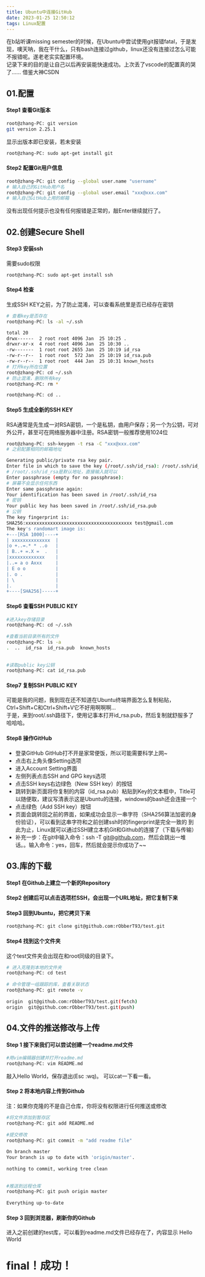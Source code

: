 ```yaml
---
title: Ubuntu中连接GitHub
date: 2023-01-25 12:50:12
tags: Linux配置
---
```

在b站听课missing semester的时候，在Ubuntu中尝试使用git报错fatal，于是发现，噢天呐，我在干什么，只有bash连接过github，linux还没有连接过怎么可能不报错呢。遂老老实实配置环境。  
记录下来的目的是让自己以后再安装能快速成功。上次丢了vscode的配置真的哭了......
借鉴大神CSDN
<!-- more -->
## 01.配置
#### Step1 查看Git版本
```bash
root@zhang-PC: git version
git version 2.25.1
```
显示出版本即已安装，若未安装
```bash
root@zhang-PC: sudo apt-get install git
```
#### Step2 配置Git用户信息
```bash
root@zhang-PC: git config --global user.name "username"
# 输入自己的GitHub用户名
root@zhang-PC: git config --global user.email "xxx@xxx.com"
# 输入自己GitHub上用的邮箱
```
没有出现任何提示也没有任何报错是正常的，敲Enter继续就行了。
## 02.创建Secure Shell
#### Step3 安装ssh
需要sudo权限
```bash
root@zhang-PC: sudo apt-get install ssh
```
#### Step4 检查
生成SSH KEY之前，为了防止混淆，可以查看系统里是否已经存在密钥
```bash
# 查看key是否存在
root@zhang-PC: ls -al ~/.ssh

total 20
drwx------  2 root root 4096 Jan  25 10:25 .
drwxr-xr-x  4 root root 4096 Jan  25 10:30 ..
-rw-------  1 root root 2655 Jan  25 10:19 id_rsa
-rw-r--r--  1 root root  572 Jan  25 10:19 id_rsa.pub
-rw-r--r--  1 root root  444 Jan  25 10:31 known_hosts
# 打开key所在位置
root@zhang-PC: cd ~/.ssh
# 防止混淆，删除所有key
root@zhang-PC: rm *

root@zhang-PC: cd ..
```
#### Step5 生成全新的SSH KEY
RSA通常是先生成一对RSA密钥，一个是私钥，由用户保存；另一个为公钥，可对外公开，甚至可在网络服务器中注册。RSA密钥一般推荐使用1024位
```bash
root@zhang-PC: ssh-keygen -t rsa -C "xxx@xxx.com"
# 之前配置相同的邮箱地址

Generating public/private rsa key pair.
Enter file in which to save the key (/root/.ssh/id_rsa): /root/.ssh/id_rsa
# /root/.ssh/id_rsa是默认地址，直接输入就可以
Enter passphrase (empty for no passphrase): 
# 屏幕不会显示任何东西
Enter same passphrase again: 
Your identification has been saved in /root/.ssh/id_rsa
# 密钥
Your public key has been saved in /root/.ssh/id_rsa.pub
# 公钥
The key fingerprint is:
SHA256:xxxxxxxxxxxxxxxxxxxxxxxxxxxxxxxxxxxxxxx test@gmail.com
The key's randomart image is:
+---[RSA 1000]----+
| xxxxxxxxxxxxxx  |
|o +..=.* * ..o   |
| B..+ =.X =  .   |
|xxxxxxxxxxxxx    |
|..= a o Axxx     |
| E o o           |
|. o .            |
| \               |
|.                |
+----[SHA256]-----+
```
#### Step6 查看SSH PUBLIC KEY
```bash
#进入key存储目录
root@zhang-PC: cd ~/.ssh
 
#查看当前目录所有的文件
root@zhang-PC: ls -a        
.  ..  id_rsa  id_rsa.pub  known_hosts
 
 
#读取public key公钥
root@zhang-PC: cat id_rsa.pub

```
#### Step7 复制SSH PUBLIC KEY
可能是我的问题，我到现在还不知道在Ubuntu终端界面怎么复制粘贴，Ctrl+Shift+C和Ctrl+Shift+V它不好用啊啊啊...  
于是，来到root/.ssh路径下，使用记事本打开id_rsa.pub，然后复制就舒服多了哈哈哈。
#### Step8 操作GitHub
- 登录GitHub
  GitHub打不开是家常便饭，所以可能需要科学上网~
- 点击右上角头像Setting选项
- 进入Account Setting界面
- 左侧列表点击SSH and GPG keys选项
-  点击SSH keys右边绿色（New SSH key）的按钮
-  跳转到新页面将你复制的内容（id_rsa.pub）粘贴到Key的文本框中，Title可以随便取，建议写清表示这是Ubuntu的连接，windows的bash还会连接一个
-  点击绿色（Add SSH key）按钮
- 页面会跳转回之前的界面，如果成功会显示一串字符（SHA256算法加密的身份验证），可以看到这串字符和之前创建ssh时的fingerprint是完全一致的
到此为止，Linux就可以通过SSH建立本机Git和Github的连接了（下载与传输）
- 补充一步：在git中输入命令：ssh -T git@github.com，然后会跳出一堆话。。输入命令：yes，回车，然后就会提示你成功了~~
## 03.库的下载
#### Step1 在Github上建立一个新的Repository
#### Step2 创建后可以点击选项栏SSH，会出现一个URL地址，把它复制下来
#### Step3 回到Ubuntu，把它拷贝下来
```bash
root@zhang-PC: git clone git@github.com:rObberT93/test.git
```
#### Step4 找到这个文件夹
这个test文件夹会出现在和root同级的目录下。
```bash
# 进入克隆到本地的文件夹
root@zhang-PC: cd test
 
# 命令管理一组跟踪的库，查看关联状态
root@zhang-PC: git remote -v
 
origin  git@github.com:rObberT93/test.git(fetch)
origin  git@github.com:rObberT93/test.git(push)
```
## 04.文件的推送修改与上传
#### Step 1 接下来我们可以尝试创建一个readme.md文件
```bash
#用vim编辑器创建并打开readme.md
root@zhang-PC: vim README.md
```
敲入Hello World，保存退出(Esc :wq)。
可以cat一下看一看。
#### Step 2 将本地内容上传到Github
注：如果你克隆的不是自己仓库，你将没有权限进行任何推送或修改
```bash
#将文件添加到暂存区
root@zhang-PC: git add README.md
 
#提交修改
root@zhang-PC: git commit -m "add readme file"
 
On branch master
Your branch is up to date with 'origin/master'.
 
nothing to commit, working tree clean
                                        
 
#推送到远程仓库
root@zhang-PC: git push origin master
 
Everything up-to-date
```
#### Step 3 回到浏览器，刷新你的Github
进入之前创建的test库，可以看到readme.md文件已经存在了，内容显示 Hello World
# final！成功！
